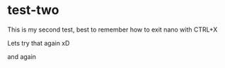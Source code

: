 # test-two
This is my second test, best to remember how to exit nano with CTRL+X

Lets try that again xD

and again 
